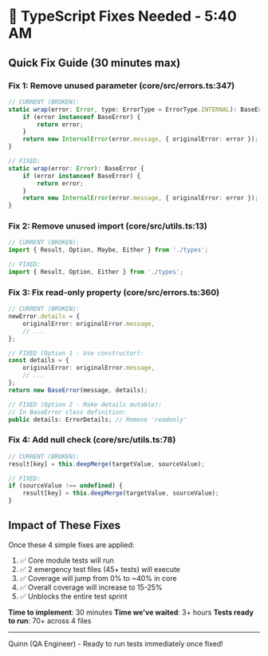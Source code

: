 # 🔧 TypeScript Fixes Needed - 5:40 AM

## Quick Fix Guide (30 minutes max)

### Fix 1: Remove unused parameter (core/src/errors.ts:347)
```typescript
// CURRENT (BROKEN):
static wrap(error: Error, type: ErrorType = ErrorType.INTERNAL): BaseError {
    if (error instanceof BaseError) {
        return error;
    }
    return new InternalError(error.message, { originalError: error });
}

// FIXED:
static wrap(error: Error): BaseError {
    if (error instanceof BaseError) {
        return error;
    }
    return new InternalError(error.message, { originalError: error });
}
```

### Fix 2: Remove unused import (core/src/utils.ts:13)
```typescript
// CURRENT (BROKEN):
import { Result, Option, Maybe, Either } from './types';

// FIXED:
import { Result, Option, Either } from './types';
```

### Fix 3: Fix read-only property (core/src/errors.ts:360)
```typescript
// CURRENT (BROKEN):
newError.details = {
    originalError: originalError.message,
    // ...
};

// FIXED (Option 1 - Use constructor):
const details = {
    originalError: originalError.message,
    // ...
};
return new BaseError(message, details);

// FIXED (Option 2 - Make details mutable):
// In BaseError class definition:
public details: ErrorDetails; // Remove 'readonly'
```

### Fix 4: Add null check (core/src/utils.ts:78)
```typescript
// CURRENT (BROKEN):
result[key] = this.deepMerge(targetValue, sourceValue);

// FIXED:
if (sourceValue !== undefined) {
    result[key] = this.deepMerge(targetValue, sourceValue);
}
```

## Impact of These Fixes

Once these 4 simple fixes are applied:
1. ✅ Core module tests will run
2. ✅ 2 emergency test files (45+ tests) will execute
3. ✅ Coverage will jump from 0% to ~40% in core
4. ✅ Overall coverage will increase to 15-25%
5. ✅ Unblocks the entire test sprint

**Time to implement**: 30 minutes
**Time we've waited**: 3+ hours
**Tests ready to run**: 70+ across 4 files

---
Quinn (QA Engineer) - Ready to run tests immediately once fixed!